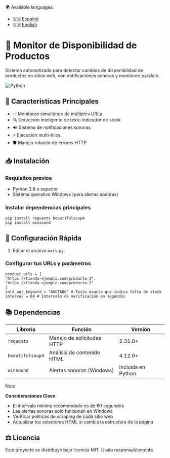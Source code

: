 🌍 Available languages:  
- 🇪🇸 [Español](README.md)  
- 🇬🇧 [English](README.en.md)  



# 🚀 Monitor de Disponibilidad de Productos

Sistema automatizado para detectar cambios de disponibilidad de productos en sitios web, con notificaciones sonoras y monitoreo paralelo.

![Python](https://img.shields.io/badge/Python-3.8%2B-blue?logo=python)

## 🌟 Características Principales
- ✅ Monitoreo simultáneo de múltiples URLs
- 🔍 Detección inteligente de texto indicador de stock
- 🔊 Sistema de notificaciones sonoras
- ⚡ Ejecución multi-hilos
- 🛡️ Manejo robusto de errores HTTP

## 📥 Instalación

### Requisitos previos
- Python 3.8 o superior
- Sistema operativo Windows (para alertas sonoras)


### Instalar dependencias principales

    pip install requests beautifulsoup4
    pip install winsound


## 🚦 Configuración Rápida

1. Editar el archivo `main.py`:

### Configurar tus URLs y parámetros

    product_urls = [
    "https://tienda-ejemplo.com/producto-1",
    "https://tienda-ejemplo.com/producto-2"
    ]
    sold_out_keyword = "AGOTADO" # Texto exacto que indica falta de stock
    interval = 60 # Intervalo de verificación en segundos



## 📚 Dependencias
| Librería | Función | Versión |
|----------|---------|---------|
| `requests` | Manejo de solicitudes HTTP | 2.31.0+ |
| `beautifulsoup4` | Análisis de contenido HTML | 4.12.0+ |
| `winsound` | Alertas sonoras (Windows) | Incluida en Python |



>[!NOTE]  
>**Consideraciones Clave**
>- El intervalo mínimo recomendado es de 60 segundos
>- Las alertas sonoras solo funcionan en Windows
>- Verificar políticas de scraping de cada sitio web
>- Actualizar los selectores HTML si cambia la estructura de la página


## ⚖️ Licencia
Este proyecto se distribuye bajo licencia MIT. Úsalo responsablemente.